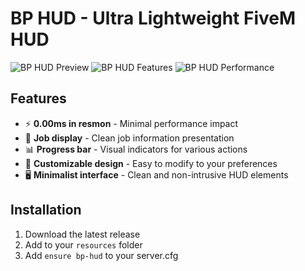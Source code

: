 # BP HUD - Ultra Lightweight FiveM HUD

![BP HUD Preview](https://i.ibb.co/yn5Cr9jH/bp-hud-preview1.jpg)
![BP HUD Features](https://i.ibb.co/HMhzmFw/bp-hud-preview2.jpg)
![BP HUD Performance](https://i.ibb.co/HTFvPWjj/bp-hud-preview3.jpg)

## Features
- ⚡ **0.00ms in resmon** - Minimal performance impact
- 🏢 **Job display** - Clean job information presentation
- 📊 **Progress bar** - Visual indicators for various actions
- 🎨 **Customizable design** - Easy to modify to your preferences
- 🖥️ **Minimalist interface** - Clean and non-intrusive HUD elements

## Installation
1. Download the latest release
2. Add to your `resources` folder
3. Add `ensure bp-hud` to your server.cfg
